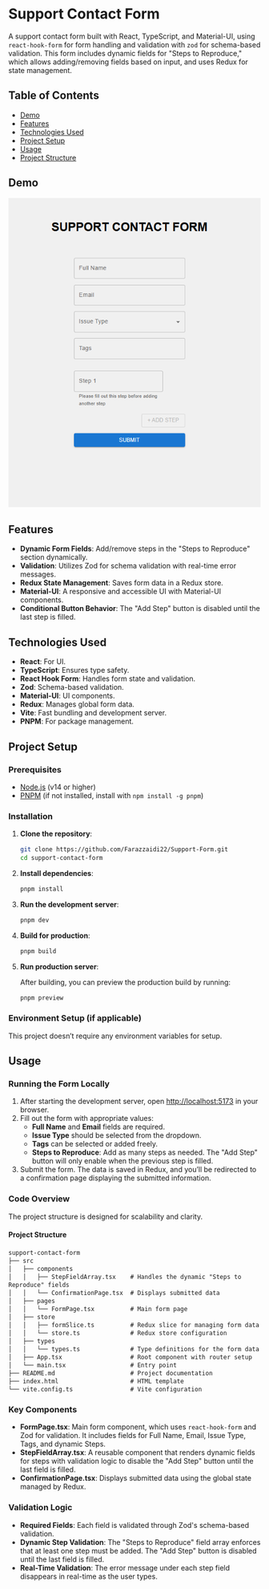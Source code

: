 # Support Contact Form

A support contact form built with React, TypeScript, and Material-UI, using `react-hook-form` for form handling and validation with `zod` for schema-based validation. This form includes dynamic fields for "Steps to Reproduce," which allows adding/removing fields based on input, and uses Redux for state management.

## Table of Contents

- [Demo](#demo)
- [Features](#features)
- [Technologies Used](#technologies-used)
- [Project Setup](#project-setup)
- [Usage](#usage)
- [Project Structure](#project-structure)

## Demo

![Form Demo](./screenshot.png) <!-- Replace this with a link or path to a screenshot in your repo -->

## Features

- **Dynamic Form Fields**: Add/remove steps in the "Steps to Reproduce" section dynamically.
- **Validation**: Utilizes Zod for schema validation with real-time error messages.
- **Redux State Management**: Saves form data in a Redux store.
- **Material-UI**: A responsive and accessible UI with Material-UI components.
- **Conditional Button Behavior**: The "Add Step" button is disabled until the last step is filled.

## Technologies Used

- **React**: For UI.
- **TypeScript**: Ensures type safety.
- **React Hook Form**: Handles form state and validation.
- **Zod**: Schema-based validation.
- **Material-UI**: UI components.
- **Redux**: Manages global form data.
- **Vite**: Fast bundling and development server.
- **PNPM**: For package management.

## Project Setup

### Prerequisites

- [Node.js](https://nodejs.org/) (v14 or higher)
- [PNPM](https://pnpm.io/) (if not installed, install with `npm install -g pnpm`)

### Installation

1. **Clone the repository**:

   ```bash
   git clone https://github.com/Farazzaidi22/Support-Form.git
   cd support-contact-form
   ```

2. **Install dependencies**:

   ```bash
   pnpm install
   ```

3. **Run the development server**:

   ```bash
   pnpm dev
   ```

4. **Build for production**:

   ```bash
   pnpm build
   ```

5. **Run production server**:

   After building, you can preview the production build by running:

   ```bash
   pnpm preview
   ```

### Environment Setup (if applicable)

This project doesn’t require any environment variables for setup.

## Usage

### Running the Form Locally

1. After starting the development server, open [http://localhost:5173](http://localhost:5173) in your browser.
2. Fill out the form with appropriate values:
   - **Full Name** and **Email** fields are required.
   - **Issue Type** should be selected from the dropdown.
   - **Tags** can be selected or added freely.
   - **Steps to Reproduce**: Add as many steps as needed. The "Add Step" button will only enable when the previous step is filled.
3. Submit the form. The data is saved in Redux, and you’ll be redirected to a confirmation page displaying the submitted information.

### Code Overview

The project structure is designed for scalability and clarity.

#### Project Structure

```plaintext
support-contact-form
├── src
│   ├── components
│   │   ├── StepFieldArray.tsx    # Handles the dynamic "Steps to Reproduce" fields
│   │   └── ConfirmationPage.tsx  # Displays submitted data
│   ├── pages
│   │   └── FormPage.tsx          # Main form page
│   ├── store
│   │   ├── formSlice.ts          # Redux slice for managing form data
│   │   └── store.ts              # Redux store configuration
│   ├── types
│   │   └── types.ts              # Type definitions for the form data
│   ├── App.tsx                   # Root component with router setup
│   └── main.tsx                  # Entry point
├── README.md                     # Project documentation
├── index.html                    # HTML template
└── vite.config.ts                # Vite configuration
```

### Key Components

- **FormPage.tsx**: Main form component, which uses `react-hook-form` and Zod for validation. It includes fields for Full Name, Email, Issue Type, Tags, and dynamic Steps.
- **StepFieldArray.tsx**: A reusable component that renders dynamic fields for steps with validation logic to disable the "Add Step" button until the last field is filled.
- **ConfirmationPage.tsx**: Displays submitted data using the global state managed by Redux.

### Validation Logic

- **Required Fields**: Each field is validated through Zod's schema-based validation.
- **Dynamic Step Validation**: The "Steps to Reproduce" field array enforces that at least one step must be added. The "Add Step" button is disabled until the last field is filled.
- **Real-Time Validation**: The error message under each step field disappears in real-time as the user types.
